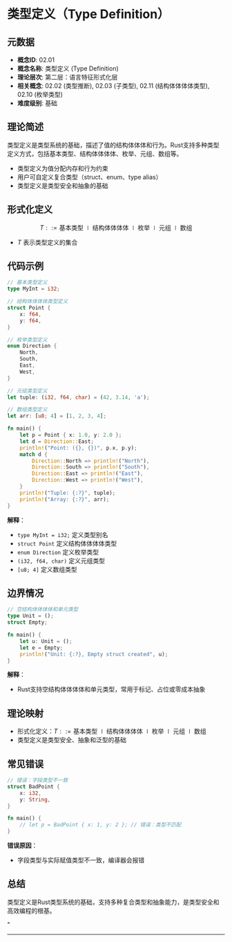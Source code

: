 ﻿# 类型定义（Type Definition）

## 元数据

- **概念ID**: 02.01
- **概念名称**: 类型定义 (Type Definition)
- **理论层次**: 第二层：语言特征形式化层
- **相关概念**: 02.02 (类型推断), 02.03 (子类型), 02.11 (结构体体体体类型), 02.10 (枚举类型)
- **难度级别**: 基础

## 理论简述

类型定义是类型系统的基础，描述了值的结构体体体和行为。Rust支持多种类型定义方式，包括基本类型、结构体体体体、枚举、元组、数组等。

- 类型定义为值分配内存和行为约束
- 用户可自定义复合类型（struct、enum、type alias）
- 类型定义是类型安全和抽象的基础

## 形式化定义

```math
T ::= \text{基本类型} \mid \text{结构体体体体} \mid \text{枚举} \mid \text{元组} \mid \text{数组}
```

- $T$ 表示类型定义的集合

## 代码示例

```rust
// 基本类型定义
type MyInt = i32;

// 结构体体体体类型定义
struct Point {
    x: f64,
    y: f64,
}

// 枚举类型定义
enum Direction {
    North,
    South,
    East,
    West,
}

// 元组类型定义
let tuple: (i32, f64, char) = (42, 3.14, 'a');

// 数组类型定义
let arr: [u8; 4] = [1, 2, 3, 4];

fn main() {
    let p = Point { x: 1.0, y: 2.0 };
    let d = Direction::East;
    println!("Point: ({}, {})", p.x, p.y);
    match d {
        Direction::North => println!("North"),
        Direction::South => println!("South"),
        Direction::East => println!("East"),
        Direction::West => println!("West"),
    }
    println!("Tuple: {:?}", tuple);
    println!("Array: {:?}", arr);
}
```

**解释**：

- `type MyInt = i32;` 定义类型别名
- `struct Point` 定义结构体体体体类型
- `enum Direction` 定义枚举类型
- `(i32, f64, char)` 定义元组类型
- `[u8; 4]` 定义数组类型

## 边界情况

```rust
// 空结构体体体体和单元类型
type Unit = ();
struct Empty;

fn main() {
    let u: Unit = ();
    let e = Empty;
    println!("Unit: {:?}, Empty struct created", u);
}
```

**解释**：

- Rust支持空结构体体体体和单元类型，常用于标记、占位或零成本抽象

## 理论映射

- 形式化定义：$T ::= \text{基本类型} \mid \text{结构体体体体} \mid \text{枚举} \mid \text{元组} \mid \text{数组}$
- 类型定义是类型安全、抽象和泛型的基础

## 常见错误

```rust
// 错误：字段类型不一致
struct BadPoint {
    x: i32,
    y: String,
}

fn main() {
    // let p = BadPoint { x: 1, y: 2 }; // 错误：类型不匹配
}
```

**错误原因**：

- 字段类型与实际赋值类型不一致，编译器会报错

## 总结

类型定义是Rust类型系统的基础，支持多种复合类型和抽象能力，是类型安全和高效编程的根基。

"

---
